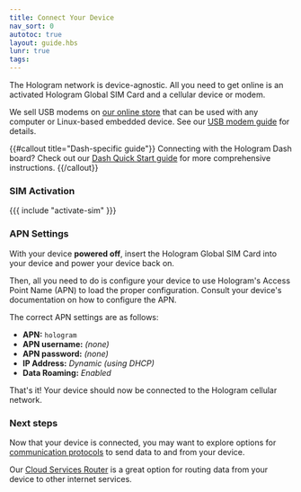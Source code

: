```yaml
---
title: Connect Your Device
nav_sort: 0
autotoc: true
layout: guide.hbs
lunr: true
tags:
---
```


The Hologram network is device-agnostic. All you need to get online
is an activated Hologram Global SIM Card and a cellular device or modem.

We sell USB modems on [our online store](/store) that can be used with any
computer or Linux-based embedded device. See our 
[USB modem guide](/docs/guide/connect/usb-modem/) for details.

{{#callout title="Dash-specific guide"}}
Connecting with the Hologram Dash board? Check out our
[Dash Quick Start guide](/docs/guide/dash/quick-start) for more
comprehensive instructions.
{{/callout}}

### SIM Activation

{{{ include "activate-sim" }}}

### APN Settings

With your device **powered off**, insert the Hologram Global SIM
Card into your device and power your device back on.

Then, all you need to do is configure your device to use Hologram's
Access Point Name (APN) to load the proper configuration.
Consult your device's documentation on how to configure the 
APN.

The correct APN settings are as follows:

* **APN:** `hologram`
* **APN username:** *(none)*
* **APN password:** *(none)*
* **IP Address:** *Dynamic (using DHCP)*
* **Data Roaming:** *Enabled*

That's it! Your device should now be connected to the Hologram cellular network.

### Next steps

Now that your device is connected, you may want to explore options for 
[communication protocols](/docs/guide/connect/protocols/) to send data to and
from your device.

Our [Cloud Services Router](/docs/guide/cloud/csr/) is a great option for
routing data from your device to other internet services.


